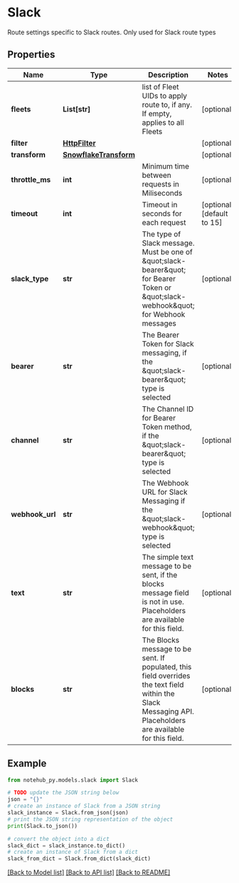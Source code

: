 # Slack

Route settings specific to Slack routes. Only used for Slack route types

## Properties

| Name            | Type                                            | Description                                                                                                                                                 | Notes                      |
| --------------- | ----------------------------------------------- | ----------------------------------------------------------------------------------------------------------------------------------------------------------- | -------------------------- |
| **fleets**      | **List[str]**                                   | list of Fleet UIDs to apply route to, if any. If empty, applies to all Fleets                                                                               | [optional]                 |
| **filter**      | [**HttpFilter**](HttpFilter.md)                 |                                                                                                                                                             | [optional]                 |
| **transform**   | [**SnowflakeTransform**](SnowflakeTransform.md) |                                                                                                                                                             | [optional]                 |
| **throttle_ms** | **int**                                         | Minimum time between requests in Miliseconds                                                                                                                | [optional]                 |
| **timeout**     | **int**                                         | Timeout in seconds for each request                                                                                                                         | [optional] [default to 15] |
| **slack_type**  | **str**                                         | The type of Slack message. Must be one of \&quot;slack-bearer\&quot; for Bearer Token or \&quot;slack-webhook\&quot; for Webhook messages                   | [optional]                 |
| **bearer**      | **str**                                         | The Bearer Token for Slack messaging, if the \&quot;slack-bearer\&quot; type is selected                                                                    | [optional]                 |
| **channel**     | **str**                                         | The Channel ID for Bearer Token method, if the \&quot;slack-bearer\&quot; type is selected                                                                  | [optional]                 |
| **webhook_url** | **str**                                         | The Webhook URL for Slack Messaging if the \&quot;slack-webhook\&quot; type is selected                                                                     | [optional]                 |
| **text**        | **str**                                         | The simple text message to be sent, if the blocks message field is not in use. Placeholders are available for this field.                                   | [optional]                 |
| **blocks**      | **str**                                         | The Blocks message to be sent. If populated, this field overrides the text field within the Slack Messaging API. Placeholders are available for this field. | [optional]                 |

## Example

```python
from notehub_py.models.slack import Slack

# TODO update the JSON string below
json = "{}"
# create an instance of Slack from a JSON string
slack_instance = Slack.from_json(json)
# print the JSON string representation of the object
print(Slack.to_json())

# convert the object into a dict
slack_dict = slack_instance.to_dict()
# create an instance of Slack from a dict
slack_from_dict = Slack.from_dict(slack_dict)
```

[[Back to Model list]](../README.md#documentation-for-models) [[Back to API list]](../README.md#documentation-for-api-endpoints) [[Back to README]](../README.md)

